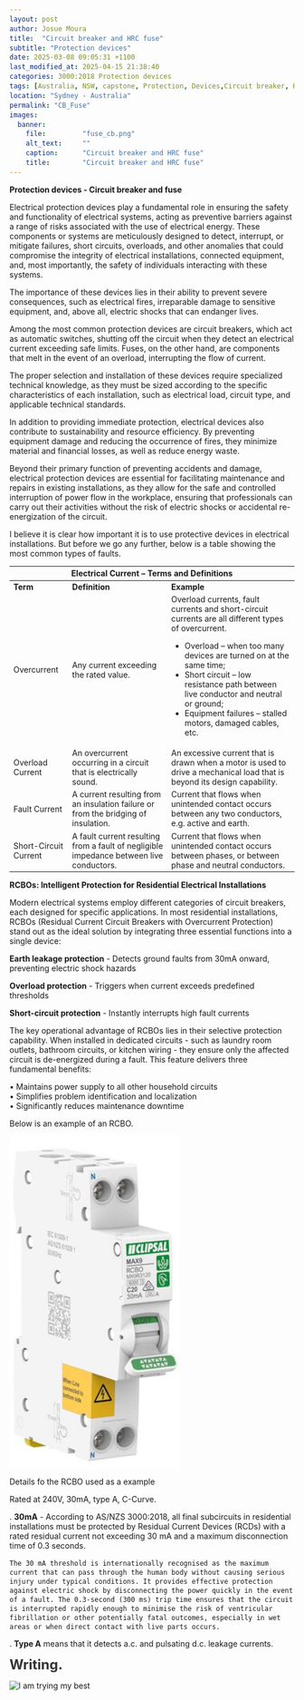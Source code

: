 ```yaml
---
layout: post
author: Josue Moura
title:  "Circuit breaker and HRC fuse"
subtitle: "Protection devices"
date: 2025-03-08 09:05:31 +1100
last_modified_at: 2025-04-15 21:38:40
categories: 3000:2018 Protection devices
tags: [Australia, NSW, capstone, Protection, Devices,Circuit breaker, HRC fuse]
location: "Sydney - Australia"
permalink: "CB_Fuse"
images:
  banner:
    file:         "fuse_cb.png"
    alt_text:     ""
    caption:      "Circuit breaker and HRC fuse"
    title:        "Circuit breaker and HRC fuse"
---
```


<style>
/* temp */

    .typing {
      font-size: 24px;
      font-weight: bold;
      color: #333;
    }

    .dots::after {
      content: "";
      display: inline-block;
      animation: dots 1.5s steps(4, end) infinite;
    }

    @keyframes dots {
      0% {
        content: "";
      }
      25% {
        content: ".";
      }
      50% {
        content: "..";
      }
      75% {
        content: "...";
      }
      100% {
        content: "";
      }
    }
/* temp */

/* RCBO_Image */

. {
  width: 180px;
  height: 400px;
  object-fit: fill;
  image-rendering: auto;
  border-radius: 8px;
  overflow: hidden;
}


/* RCBO_Image */

/* Zoom efect */


.zoom-wrapper {
  display: flex;
  gap: 20px;
  align-items: flex-start;
  position: relative;
}

.img-container {
  position: relative;
  display: inline-block;
}

#main-img {
  width: 300px;
  height: auto;
  display: block;
}

#zoom-lens {
  position: absolute;
  border: 2px solid #000;
  width: 100px;
  height: 100px;
  background-color: rgba(255, 255, 255, 0.2);
  border-radius: 50%; 
  cursor: crosshair;
  display: none;
  pointer-events: none;
  backdrop-filter: blur(2px);
}

#zoom-result {
  width: 400px;
  height: 400px;
  border: 1px solid #000;
  border-radius: 12px;
  background-repeat: no-repeat;
  display: none;
  background-color: transparent;
  overflow: hidden;
}

/* Zoom efect */

</style>


**Protection devices - Circuit breaker and fuse**

Electrical protection devices play a fundamental role in ensuring the safety and functionality of electrical systems, acting as preventive barriers against a range of risks associated with the use of electrical energy. These components or systems are meticulously designed to detect, interrupt, or mitigate failures, short circuits, overloads, and other anomalies that could compromise the integrity of electrical installations, connected equipment, and, most importantly, the safety of individuals interacting with these systems.

The importance of these devices lies in their ability to prevent severe consequences, such as electrical fires, irreparable damage to sensitive equipment, and, above all, electric shocks that can endanger lives.

Among the most common protection devices are circuit breakers, which act as automatic switches, shutting off the circuit when they detect an electrical current exceeding safe limits. Fuses, on the other hand, are components that melt in the event of an overload, interrupting the flow of current.

The proper selection and installation of these devices require specialized technical knowledge, as they must be sized according to the specific characteristics of each installation, such as electrical load, circuit type, and applicable technical standards.

In addition to providing immediate protection, electrical devices also contribute to sustainability and resource efficiency. By preventing equipment damage and reducing the occurrence of fires, they minimize material and financial losses, as well as reduce energy waste.

Beyond their primary function of preventing accidents and damage, electrical protection devices are essential for facilitating maintenance and repairs in existing installations, as they allow for the safe and controlled interruption of power flow in the workplace, ensuring that professionals can carry out their activities without the risk of electric shocks or accidental re-energization of the circuit.

I believe it is clear how important it is to use protective devices in electrical installations. But before we go any further, below is a table showing the most common types of faults.

<div class="table-wrapper">
  <table class="alt">
    <thead>
      <tr>
        <th colspan="3"><b>Electrical Current – Terms and Definitions</b></th>
      </tr>
    </thead>
    <tbody>
      <tr>
        <td><b>Term</b></td>
        <td><b>Definition</b></td>
        <td><b>Example</b></td>
      </tr>
      <tr>
        <td>Overcurrent</td>
        <td>Any current exceeding the rated value.</td>
        <td>Overload currents, fault currents and short-circuit currents are all different types of overcurrent.
        <ul>
            <li>Overload – when too many devices are turned on at the same time;</li>
            <li>Short circuit – low resistance path between live conductor and neutral or ground;</li>
            <li>Equipment failures – stalled motors, damaged cables, etc.</li>
          </ul>
        </td>
      </tr>
      <tr>
        <td>Overload Current</td>
        <td>An overcurrent occurring in a circuit that is electrically sound.</td>
        <td>An excessive current that is drawn when a motor is used to drive a mechanical load that is beyond its design capability.</td>
      </tr>
      <tr>
        <td>Fault Current</td>
        <td>A current resulting from an insulation failure or from the bridging of insulation.</td>
        <td>Current that flows when unintended contact occurs between any two conductors, e.g. active and earth.</td>
      </tr>
      <tr>
        <td>Short-Circuit Current</td>
        <td>A fault current resulting from a fault of negligible impedance between live conductors.</td>
        <td>Current that flows when unintended contact occurs between phases, or between phase and neutral conductors.</td>
      </tr>
    </tbody>
  </table>
</div>

**RCBOs: Intelligent Protection for Residential Electrical Installations**

Modern electrical systems employ different categories of circuit breakers, each designed for specific applications. In most residential installations, RCBOs (Residual Current Circuit Breakers with Overcurrent Protection) stand out as the ideal solution by integrating three essential functions into a single device:

<b>Earth leakage protection</b> - Detects ground faults from 30mA onward, preventing electric shock hazards

<b>Overload protection</b> - Triggers when current exceeds predefined thresholds

<b>Short-circuit protection</b> - Instantly interrupts high fault currents

The key operational advantage of RCBOs lies in their selective protection capability. When installed in dedicated circuits - such as laundry room outlets, bathroom circuits, or kitchen wiring - they ensure only the affected circuit is de-energized during a fault. This feature delivers three fundamental benefits:

• Maintains power supply to all other household circuits  
• Simplifies problem identification and localization  
• Significantly reduces maintenance downtime  

Below is an example of an RCBO.

<div class="zoom-wrapper">
  <div class="img-container" id="img-container">
    <img id="main-img" src="assets/images/capstone/CB_Fuse/RCBO_Front.jpg" alt="RCBO Image" class="RCBO_Image" />
    <div id="zoom-lens"></div>
  </div>
  <div id="zoom-result"></div>
</div>

Details fo the RCBO used as a example

Rated at 240V, 30mA, type A, C-Curve.
  
.  <b>30mA</b> - According to AS/NZS 3000:2018, all final subcircuits in residential installations must be protected by Residual Current Devices (RCDs) with a rated residual current not exceeding 30 mA and a maximum disconnection time of 0.3 seconds.

    The 30 mA threshold is internationally recognised as the maximum current that can pass through the human body without causing serious injury under typical conditions. It provides effective protection against electric shock by disconnecting the power quickly in the event of a fault. The 0.3-second (300 ms) trip time ensures that the circuit is interrupted rapidly enough to minimise the risk of ventricular fibrillation or other potentially fatal outcomes, especially in wet areas or when direct contact with live parts occurs.  

.  <b>Type A</b> means that it detects a.c. and pulsating d.c. leakage currents.  




<div class="typing">
    Writing<span class="dots"></span>
</div>

![I am trying my best]({{site.image_path}}/capstone/CB_Fuse/Working.gif)


<script>
document.addEventListener("DOMContentLoaded", function () {
  const img = document.getElementById("main-img");
  const lens = document.getElementById("zoom-lens");
  const result = document.getElementById("zoom-result");
  const zoomFactor = 3;

  result.style.backgroundImage = `url('${img.src}')`;
  result.style.backgroundSize = `${img.width * zoomFactor}px ${img.height * zoomFactor}px`;

  const getCursorPos = (e) => {
    const rect = img.getBoundingClientRect();
    return {
      x: e.clientX - rect.left,
      y: e.clientY - rect.top
    };
  };

  const moveLens = (e) => {
    e.preventDefault();
    const pos = getCursorPos(e);
    let x = pos.x - lens.offsetWidth / 2;
    let y = pos.y - lens.offsetHeight / 2;

    x = Math.max(0, Math.min(x, img.width - lens.offsetWidth));
    y = Math.max(0, Math.min(y, img.height - lens.offsetHeight));

    lens.style.left = x + "px";
    lens.style.top = y + "px";

    result.style.backgroundPosition = `-${x * zoomFactor}px -${y * zoomFactor}px`;
  };

  img.addEventListener("mouseenter", () => {
    lens.style.display = "block";
    result.style.display = "block";
  });

  img.addEventListener("mouseleave", () => {
    lens.style.display = "none";
    result.style.display = "none";
  });

  img.addEventListener("mousemove", moveLens);
});
</script>

